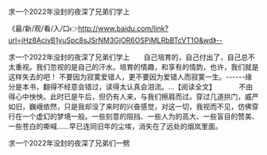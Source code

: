 求一个2022年没封的夜深了兄弟们学上

《最/新/观/看/入/口👉http://www.baidu.com/link?url=jHz8AcivB1yuSpc8sJSrNM3GjOR6OSPiMLRbBTcVT1O&wd》--

求一个2022年没封的夜深了兄弟们学上　　自己培育的，自己付出了，自己总不太重视。我们忽视的是自己的汗水。培育的情趣，和享有的情韵，也许，我们就是这样失去的吧！
不要因为寂寞爱错人，更不要因为爱错人而寂寞一生。------缘分是本书，翻得不经意会错过，读得太认真会泪流。...【阅读全文】
　　　不由得心中怏怏。此时已是午后，但仍有人来，与我们擦肩而过。穿过几道拱门，威严如旧，巍峨依然，只是我却没了来时的兴奋感觉，对这一切，我视而不见，仿佛穿行在一个虚幻的梦境一般。一些刻意的阻挡、一些人为的高大、一些盲目的赞美、一些苍白的嘶喊……早已连同旧年的尘埃，消失在了远处的烟岚里面。





求一个2022年没封的夜深了兄弟们一劈
